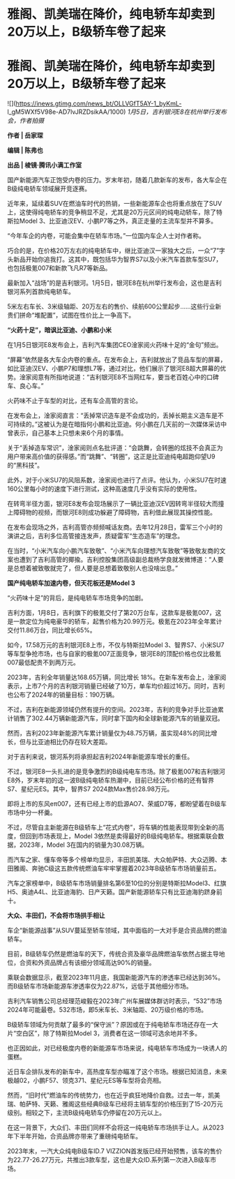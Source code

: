 # 雅阁、凯美瑞在降价，纯电轿车却卖到20万以上，B级轿车卷了起来

# 雅阁、凯美瑞在降价，纯电轿车却卖到20万以上，B级轿车卷了起来

![](https://inews.gtimg.com/news_bt/OLLVGfT5AY-1_byKmL-
l_gM5WXf5V98e-AD7lvJRZDsikAA/1000) _1月5日，吉利银河E8在杭州举行发布会，作者拍摄_

**作者 | 岳家琛**

**编辑 | 陈弗也**

**出品 | 棱镜·腾讯小满工作室**

国产新能源汽车正饱受内卷的压力。岁末年初，随着几款新车的发布，各大车企在B级纯电轿车领域展开竞逐赛。

近年来，延续着SUV在燃油车时代的热销，一些新能源车企也将重点放在了SUV上，这使得纯电轿车的竞争稍显不足，尤其是20万元区间的纯电动轿车，除了特斯拉Model
3、比亚迪汉EV、小鹏P7等之外，真正走量的主流车型并不算多。

“今年车企的内卷，可能会集中在轿车市场。”一位国内车企人士对作者称。

巧合的是，在价格20万左右的纯电轿车中，继比亚迪汉一家独大之后，一众“7”字头新品开始你追我打。这其中，既包括华为智界S7以及小米汽车首款车型SU7，也包括极氪007和新款飞凡R7等新品。

最新加入“战场”的是吉利银河。1月5日，银河E8在杭州举行发布会，这也是吉利银河系列首款纯电轿车。

5米左右车长、3米级轴距、20万左右的售价、续航600公里起步……这些行业新贵们拼命“堆配置”，试图在性价比上一争高下。

**“火药十足”，暗讽比亚迪、小鹏和小米**

在1月5日银河E8发布会上，吉利汽车集团CEO淦家阅火药味十足的“金句”频出。

“屏幕”依然是各大车企内卷的重点。在发布会上，吉利就放出了竞品车型的屏幕，如比亚迪汉EV、小鹏P7和理想L7等，通过对比，他们展示了银河E8超大屏幕的优势。淦家阅意有所指地说道：“吉利银河E8不当网红车，要当老百姓心中的口碑车、良心车。”

火药味不止于车型的对比，还有车企高管的言论。

在发布会上，淦家阅直言：“丢掉常识造车是不会成功的，丢掉长期主义造车是不可持续的。”这被认为是在暗指何小鹏和比亚迪。何小鹏在几天前的一次媒体采访中曾表示，自己基本上只想未来6个月的事情。

关于“丢掉造车常识”，淦家阅则点名批评道：“会跳舞，会转圈的炫技不会真正为用户带来高价值的获得感。”而“跳舞”、“转圈”，这正是比亚迪纯电超跑仰望U9的“黑科技”。

此外，对于小米SU7的风阻系数，淦家阅也进行了点评。他认为，小米SU7在时速160公里每小时的速度下进行测试，这种高速度几乎没有实际的使用性。

在转弯半径方面，银河E8发布会现场展示了一辆比亚迪汉EV因转弯半径较大而撞上障碍物的视频，而银河E8则成功躲避了障碍物，吉利借此展现其操控性能。

在发布会现场之外，吉利高管亦频频喊话友商。去年12月28日，雷军三个小时的演讲之后，吉利多位高管接连发声，质疑雷军“生态造车”的理念。

在当时，“小米汽车向小鹏汽车致敬”、“小米汽车向理想汽车致敬”等致敬友商的文案也遭到了吉利高管的揶揄。吉利控股集团高级副总裁杨学良就发微博道：“人要是总想着被致敬就完了，但人要是总想着致敬别人也没啥出息。”

**国产纯电轿车加速内卷，但天花板还是Model 3**

“火药味十足”的背后，是纯电轿车市场竞争的加剧。

吉利方面，1月8日，吉利旗下的极氪交付了第20万台车，这款车是极氪007，这是一款定位为纯电豪华的轿车，起售价格为20.99万元。极氪在2023年全年累计交付11.86万台，同比增长65%。

如今，17.58万元的吉利银河E8上市，不仅与特斯拉Model
3、智界S7、小米SU7等车型争抢市场，也与自家的极氪007正面竞争，银河E8的顶配价格也仅比极氪007最低配贵不到两万元。

2023年，吉利全年销量达168.65万辆，同比增长
18%。在新车发布会上，淦家阅表示，上市7个月的吉利银河销量已经破了10万，单车均价超过16万。同时，吉利也公布了2024年的销量目标：190万辆。

不过，吉利在新能源领域仍然有提升的空间。2023年，吉利的竞争对手比亚迪累计销售了302.44万辆新能源汽车，同时拿下国内和全球新能源汽车的销量双冠。

然而，吉利2023年新能源汽车累计销量仅为48.75万辆，虽实现48%的同比增长，但与比亚迪相比仍存在较大差距。

对于吉利来说，银河系列将承担起吉利2024年新能源车增长的重任。

不过，银河E8一头扎进的是竞争激烈的B级纯电车市场。除了极氪007和吉利银河E8外，岁末年初的这一波B级纯电轿车热潮中，目前已经公布价格的还有智界S7、星纪元ES。其中，智界S7
2024款Max售价28.98万元。

即将上市的东风eπ007，还有已经上市的启源AO7、荣威D7等，都盼望着在B级车市场中分一杯羹。

不过，尽管自主新能源在B级轿车上“花式内卷”，将车辆的性能表现带到全新的高度，但回到市场表现上，Model
3依然是卖得最好的B级纯电轿车。根据乘联会数据，2023年，Model 3在国内的销量为30.08万辆。

而汽车之家、懂车帝等多个榜单均显示，丰田凯美瑞、大众帕萨特、大众迈腾、本田雅阁、奔驰C级这五款传统燃油车牢牢掌握着2023年B级轿车市场销量前五。

汽车之家榜单中，B级轿车市场销量排名第6至10位的分别是特斯拉Model3、红旗H5、奥迪A4L、比亚迪海豹、日产天籁。国产新能源轿车只有比亚迪海豹跻身前十。

**大众、丰田们，不会将市场拱手相让**

车企“新能源战事”从SUV蔓延至轿车领域，其中面临的一大对手是合资品牌的燃油轿车。

目前，B级轿车仍然是燃油车的天下，传统合资及豪华品牌燃油车依然占据主导地位，合资和外资品牌占有该细分领域高达90%的销量。

乘联会数据显示，截至2023年11月底，我国新能源汽车的渗透率已经达到36%。而B级轿车市场新能源车渗透率仅为22.87%，远低于其他细分市场。

吉利汽车销售公司总经理范峻毅在2023年广州车展媒体群访时表示，“532”市场2024年可能最卷。532市场，即5米车长、3米轴距、20万级价格的市场。

B级轿车领域为何贡献了最多的“保守派”？原因或在于纯电轿车市场还存在一大片“空白区”，除了特斯拉Model 3，消费者在这一领域可选余地并不多。

也正因如此，对已经极度内卷的新能源车市场来说，纯电轿车市场成为一块诱人的蛋糕。

近日车企排队发布的新车中，高热度车型亦瞄准了这个市场。根据已知消息，未来极越02，小鹏F57、领克371、星纪元ES等车型将会亮相。

然而，“旧时代”燃油车的传统势力，也在近乎疯狂地降价自救。过去一年，凯美瑞、帕萨特、天籁、雅阁这些经典B级车已经将主销车型的价格压到了15-20万元级别。相较之下，主流B级纯电轿车仍停留在20万元以上。

在这一背景下，大众们、丰田们同样不会将这一纯电轿车市场拱手让人。从2023年下半年开始，合资品牌亦带来了重磅纯电轿车。

2023年末，一汽大众纯电B级车ID.7
VIZZION首发版已经开始预售，该车的售价为22.77-26.27万元，共推出3款车型，这也是大众ID.系列第一次进入B级车市场。

